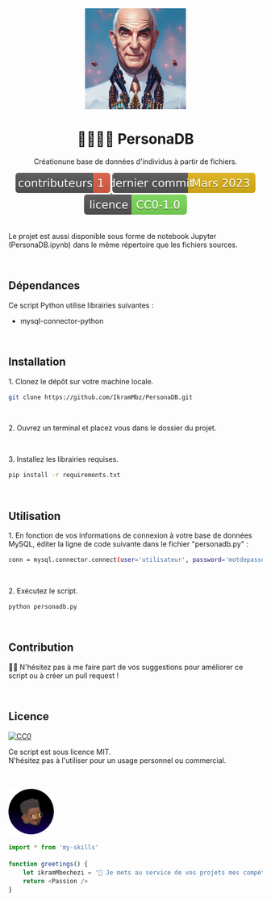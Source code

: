 <div align="center">
	<img src="https://raw.githubusercontent.com/IkramMbz/IkramMbz/main/assets/img/PersonaDB.webp" width="200" height="auto" />
	<h1>👨‍💻👩‍💻 PersonaDB</h1>
  <p>Créationune base de données d'individus à partir de fichiers.</p>
  <div>
    <a href="https://github.com/IkramMbz">
      <img src="https://raw.githubusercontent.com/IkramMbz/IkramMbz/main/assets/img/contributeurs.svg" alt="contributors" />
    </a>
    <a href="https://github.com/IkramMbz">
      <img src="https://raw.githubusercontent.com/IkramMbz/IkramMbz/main/assets/img/lst-commit-03-23.svg" alt="last commit" />
    </a>
    <a href="https://creativecommons.org/publicdomain/zero/1.0/">
      <img src="https://raw.githubusercontent.com/IkramMbz/IkramMbz/main/assets/img/licence-cc0.svg" alt="cc0" />
    </a>
  </div>
  <br />
  <p align="left">Le projet est aussi disponible sous forme de notebook Jupyter (PersonaDB.ipynb) dans le même répertoire que les fichiers sources.</p>
</div>

<br />
<div>
  <h2>Dépendances</h2>
  <p>Ce script Python utilise librairies suivantes :</p>
  <ul>
    <li>mysql-connector-python</li>
  </ul>
</div>
<br />
<div>
  <h2>Installation</h2>
  <p>1. Clonez le dépôt sur votre machine locale.</p>
 
  ```bash
  git clone https://github.com/IkramMbz/PersonaDB.git
  ```
  
  <br />

  <p>2. Ouvrez un terminal et placez vous dans le dossier du projet.</p>
  <br />

  <p>3. Installez les librairies requises.</p>
  
  ```bash
  pip install -r requirements.txt
  ```
  
</div>
<br />
<div>
  <h2>Utilisation</h2>
  <p>1. En fonction de vos informations de connexion à votre base de données MySQL, éditer la ligne de code suivante dans le fichier "personadb.py"  :</p>
  
  ```bash
  conn = mysql.connector.connect(user='utilisateur', password='motdepasse', host='localhost', database='ma_base_de_donnees')
  ```

  <br />
  <p>2. Exécutez le script.</p>
  
  ```bash
  python personadb.py
  ```
  
</div>

<br />
<div>
  <h2>Contribution</h2>
  <p>🎨🚀 N'hésitez pas à me faire part de vos suggestions pour améliorer ce script ou à créer un pull request !</p>
</div>
<br />
<div>
  <h2>Licence</h2>
  
  [![CC0](https://licensebuttons.net/p/zero/1.0/88x31.png)](https://creativecommons.org/publicdomain/zero/1.0/)
  
  <p>Ce script est sous licence MIT.<br> N'hésitez pas à l'utiliser pour un usage personnel ou commercial.</p>
</div>

<div class="ikram">
<br />
<br />
<a href="https://mbechezi.website">
  <img width="90px" height="90px" src="https://raw.githubusercontent.com/IkramMbz/IkramMbz/main/assets/img/Train-De-Vies-Ikram-3D.webp" />
</a>
<br />

```javascript
import * from 'my-skills'

function greetings() {
	let ikramMbechezi = '👋 Je mets au service de vos projets mes compétences de développeur invétéré mais par-dessus tout :';
  	return <Passion />
}
```
</div>
